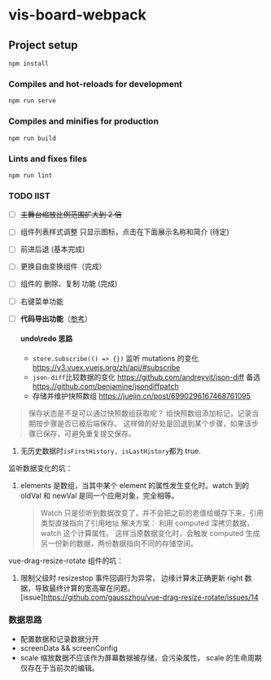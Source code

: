 # vis-board-webpack

## Project setup

```
npm install
```

### Compiles and hot-reloads for development

```
npm run serve
```

### Compiles and minifies for production

```
npm run build
```

### Lints and fixes files

```
npm run lint
```

### TODO lIST

- [ ] ~~主舞台缩放比例范围扩大到 2 倍~~
- [ ] 组件列表样式调整 只显示图标，点击在下面展示名称和简介 (待定)

- [ ] 前进后退 (基本完成)
- [ ] 更换自由变换组件（完成）
- [ ] 组件的 删除、复制 功能 (完成)
- [ ] 右键菜单功能
- [ ] **代码导出功能**（[参考](https://github.com/vuegg/vuegg)）

  #### undo\redo 思路

  - `store.subscribe(() => {})` 监听 mutations 的变化 <https://v3.vuex.vuejs.org/zh/api/#subscribe>
  - `json-diff`比较数据的变化 <https://github.com/andreyvit/json-diff> 备选<https://github.com/benjamine/jsondiffpatch>
  - 存储并维护快照数组 <https://juejin.cn/post/6990296167468761095>

> 保存状态是不是可以通过快照数组获取呢？ 给快照数组添加标记，记录当期按步骤是否已被后端保存。 这样做的好处是回退到某个步骤，如果该步骤已保存，可避免重复提交保存。

1. 无历史数据时`isFirstHistory, isLastHistory`都为 true.

监听数据变化的坑：

1. elements 是数组，当其中某个 element 的属性发生变化时。watch 到的 oldVal 和 newVal 是同一个应用对象，完全相等。
   > Watch 只是侦听到数据改变了，并不会把之前的老值给缓存下来，引用类型直接指向了引用地址
   > 解决方案： 利用 computed 深拷贝数据，watch 这个计算属性。 这样当原数据变化时，会触发 computed 生成另一份新的数据，两份数据指向不同的存储空间。

vue-drag-resize-rotate 组件的坑：

1. 限制父级时 resizestop 事件回调行为异常， 边缘计算未正确更新 right 数据，导致最终计算的宽高窜在问题。[issue]<https://github.com/gausszhou/vue-drag-resize-rotate/issues/14>

### 数据思路

- 配置数据和记录数据分开
- screenData && screenConfig
- scale 缩放数据不应该作为屏幕数据被存储，会污染属性， scale 的生命周期仅存在于当前次的编辑。

<!-- ### 数据变更（解耦） -->

<!-- 属性配置面板数据变化之后应该作为一次 commit 提交到 store， store 更新数据触发主舞台预览 -->
